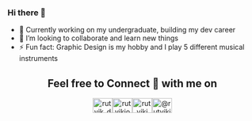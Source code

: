 ### Hi there 👋

- 🔭 Currently working on my undergraduate, building my dev career
- 👯 I’m looking to collaborate and learn new things
- ⚡ Fun fact: Graphic Design is my hobby and I play 5 different musical instruments

<h2 align="center">Feel free to Connect 👥 with me on</h2>
<p align="center">  
<a href="https://instagram.com/vlctornunes" target="blank"><img align="center" src="https://cdn.jsdelivr.net/npm/simple-icons@3.0.1/icons/instagram.svg" alt="rutvik_dev.desg" height="30" width="40" /></a><a href="https://linkedin.com/in/vlctor/" target="blank"><img align="center" src="https://cdn.jsdelivr.net/npm/simple-icons@3.0.1/icons/linkedin.svg" alt="rutvikjoshi" height="30" width="40" /></a><a href="https://www.behance.net/vlctor" target="blank"><img align="center" src="https://cdn.jsdelivr.net/npm/simple-icons@3.0.1/icons/behance.svg" alt="rutvikj" height="30" width="40" /></a><a href="https://medium.com/@victorn" target="blank"><img align="center" src="https://cdn.jsdelivr.net/npm/simple-icons@3.0.1/icons/medium.svg" alt="@rutvikj77" height="30" width="40" /></a>
</p>
